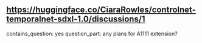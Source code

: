 ## https://huggingface.co/CiaraRowles/controlnet-temporalnet-sdxl-1.0/discussions/1

contains_question: yes
question_part: any plans for A1111 extension? 